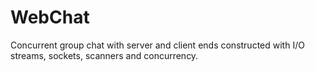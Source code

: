 # WebChat
Concurrent group chat with server and client ends constructed with I/O streams, sockets, scanners and concurrency.
